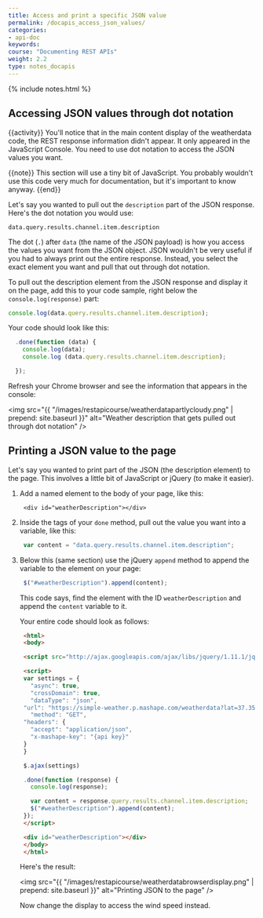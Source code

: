 ```yaml
---
title: Access and print a specific JSON value
permalink: /docapis_access_json_values/
categories:
- api-doc
keywords: 
course: "Documenting REST APIs"
weight: 2.2
type: notes_docapis
---
```

{% include notes.html %}

## Accessing JSON values through dot notation
{{activity}}
You'll notice that in the main content display of the weatherdata code, the REST response information didn't appear. It only appeared in the JavaScript Console. You need to use dot notation to access the JSON values you want.

{{note}} This section will use a tiny bit of JavaScript. You probably wouldn't use this code very much for documentation, but it's important to know anyway. {{end}}

Let's say you wanted to pull out the `description` part of the JSON response. Here's the dot notation you would use:

```
data.query.results.channel.item.description
```

The dot (`.`) after `data` (the name of the JSON payload) is how you access the values you want from the JSON object. JSON wouldn't be very useful if you had to always print out the entire response. Instead, you select the exact element you want and pull that out through dot notation.

To pull out the description element from the JSON response and display it on the page, add this to your code sample, right below the `console.log(response)` part:

```js
console.log(data.query.results.channel.item.description);
```

Your code should look like this:

```js
  .done(function (data) {
    console.log(data);
    console.log (data.query.results.channel.item.description);

  });
```

Refresh your Chrome browser and see the information that appears in the console:

<img src="{{ "/images/restapicourse/weatherdatapartlycloudy.png" | prepend: site.baseurl }}" alt="Weather description that gets pulled out through dot notation" />

## Printing a JSON value to the page

Let's say you wanted to print part of the JSON (the description element) to the page. This involves a little bit of JavaScript or jQuery (to make it easier).

1. Add a named element to the body of your page, like this:

   ```
    <div id="weatherDescription"></div>
   ```

2. Inside the tags of your `done` method, pull out the value you want into a variable, like this:

   ```js
    var content = "data.query.results.channel.item.description";
   ```

3. Below this (same section) use the jQuery `append` method to append the variable to the element on your page:

   ```js
    $("#weatherDescription").append(content);
   ```

    This code says, find the element with the ID `weatherDescription` and append the `content` variable to it.

    Your entire code should look as follows:

   ```html
    <html>
    <body>

    <script src="http://ajax.googleapis.com/ajax/libs/jquery/1.11.1/jquery.min.js"></script>

    <script>
    var settings = {
      "async": true,
      "crossDomain": true,
      "dataType": "json",
    "url": "https://simple-weather.p.mashape.com/weatherdata?lat=37.354108&lng=-121.955236",
      "method": "GET",
    "headers": {
      "accept": "application/json",
      "x-mashape-key": "{api key}"
    }
    }

    $.ajax(settings)

    .done(function (response) {
      console.log(response);

      var content = response.query.results.channel.item.description;
      $("#weatherDescription").append(content);
    });
    </script>

    <div id="weatherDescription"></div>
    </body>
    </html>
   ```

    Here's the result:

    <img src="{{ "/images/restapicourse/weatherdatabrowserdisplay.png" | prepend: site.baseurl }}" alt="Printing JSON to the page" />

    Now change the display to access the wind speed instead.


